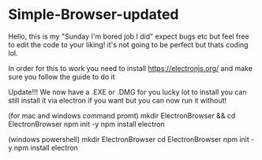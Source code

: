 # Simple-Browser-updated

Hello, this is my "Sunday I'm bored job I did" expect bugs etc but feel free to edit the code to your liking! it's not going to be perfect but thats coding lol.

In order for this to work you need to install https://electronjs.org/ and make sure you follow the guide to do it

Update!!! We now have a .EXE or .DMG for you lucky lot to install you can still install it via electron if you want but you can now run it without!

(for mac and windows command promt) mkdir ElectronBrowser && cd ElectronBrowser npm init -y npm install electron

(windows powershell) mkdir ElectronBrowser cd ElectronBrowser npm init -y npm install electron
